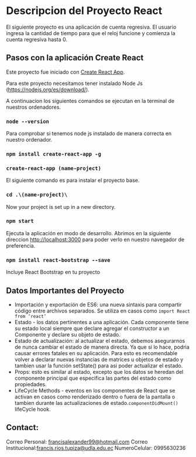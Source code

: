 # Descripcion del Proyecto React

El siguiente proyecto es una aplicación de cuenta regresiva. El usuario ingresa la cantidad de tiempo para que el reloj funcione y comienza la cuenta regresiva hasta 0.

## Pasos con la aplicación Create React

Este proyecto fue iniciado con [Create React App](https://github.com/facebook/create-react-app).

Para este proyecto necesitamos tener instalado Node Js (https://nodejs.org/es/download/).

A continuacion los siguientes comandos se ejecutan en la terminal de nuestros ordenadores.

### `node --version`
Para comprobar si tenemos node js instalado de manera correcta en nuestro ordenador.

### `npm install create-react-app -g`


### `create-react-app (name-project)`
El siguiente comando es para instalar el proyecto base.


### `cd .\(name-project)\`
Now your project is set up in a new directory.

### `npm start`
Ejecuta la aplicación en modo de desarrollo.
Abrimos en la siguiente direccion [http://localhost:3000](http://localhost:3000) para poder verlo en nuestro navegador de preferencia.


### `npm install react-bootstrap --save`
Incluye React Bootstrap en tu proyecto


## Datos Importantes del Proyecto

* Importación y exportación de ES6: una nueva sintaxis para compartir código entre archivos separados. Se utiliza en casos como `import React from ‘react’`
* Estado - los datos pertinentes a una aplicación. Cada componente tiene su estado local siempre que declare agregar el constructor a un Componente y declare su objeto de estado.
* Estado de actualización: al actualizar el estado, debemos asegurarnos de nunca cambiar el estado de manera directa. Ya que si lo hace, podria causar errores fatales en su aplicación. Para esto es recomendable volver a declarar nuevas instancias de matrices u objetos de estado y tambien usar la función setState() para asi poder actualizar el estado.
* Props: esto es similar al estado, excepto que los datos se heredan del componente principal que especifica las partes del estado como propiedades.
* LifeCycle Methods - eventos en los componentes de React que se activan en casos como renderizado dentro o fuera de la pantalla o tambien durante  las actualizaciones de estado.`componentDidMount()` lifeCycle hook.

## Contact:
Correo Personal: francisalexander99@hotmail.com
Correo Institucional:francis.rios.tupiza@udla.edu.ec
NumeroCelular: 0995630236